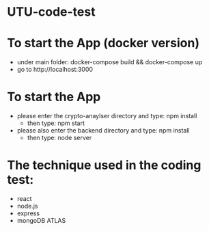 # UTU-code-test

# To start the App (docker version)

- under main folder: docker-compose build && docker-compose up
- go to http://localhost:3000

# To start the App

- please enter the crypto-anaylser directory and type: npm install
  - then type: npm start
- please also enter the backend directory and type: npm install
  - then type: node server

# The technique used in the coding test:

- react
- node.js
- express
- mongoDB ATLAS

